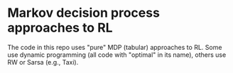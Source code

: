 
# Markov decision process approaches to RL

The code in this repo uses "pure" MDP (tabular) approaches to RL.
Some use dynamic programming (all code with "optimal" in its name), others use RW or Sarsa (e.g., Taxi).

